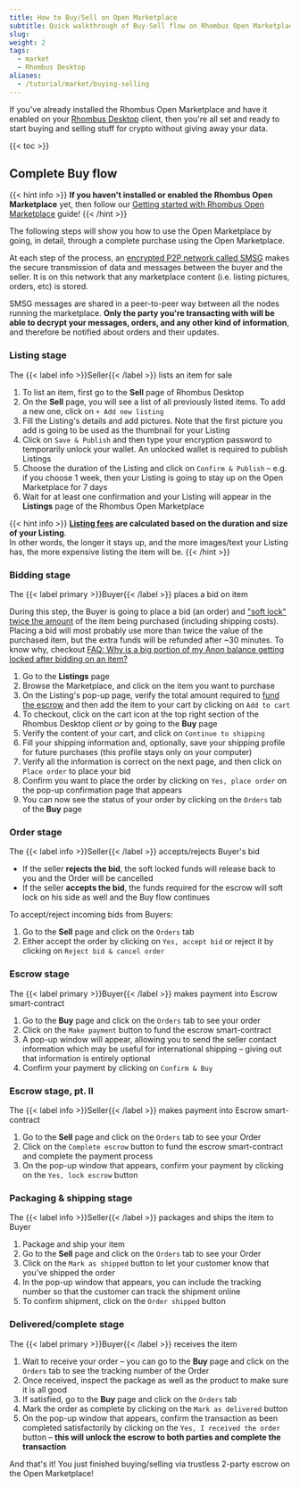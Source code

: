 ```yaml
---
title: How to Buy/Sell on Open Marketplace
subtitle: Quick walkthrough of Buy-Sell flow on Rhombus Open Marketplace
slug: 
weight: 2
tags:
  - market
  - Rhombus Desktop
aliases:
  - /tutorial/market/buying-selling
---
```


If you've already installed the Rhombus Open Marketplace and have it enabled on your [Rhombus Desktop](/tutorial/wallets/rhombus-desktop) client, then you're all set and ready to start buying and selling stuff for crypto without giving away your data.

{{< toc >}}

## Complete Buy flow

{{< hint info >}}
**If you haven't installed or enabled the Rhombus Open Marketplace** yet, then follow our [Getting started with Rhombus Open Marketplace](/tutorial/marketplace/intro) guide!
{{< /hint >}}

The following steps will show you how to use the Open Marketplace by going, in detail, through a complete purchase using the Open Marketplace.

At each step of the process, an [encrypted P2P network called SMSG](/learn/marketplace/smsg) makes the secure transmission of data and messages between the buyer and the seller. It is on this network that any marketplace content (i.e. listing pictures, orders, etc) is stored.

SMSG messages are shared in a peer-to-peer way between all the nodes running the marketplace. **Only the party you're transacting with will be able to decrypt your messages, orders, and any other kind of information**, and therefore be notified about orders and their updates.


### Listing stage

<lead>The {{< label info >}}Seller{{< /label >}} lists an item for sale</lead>

1. To list an item, first go to the **Sell** page of Rhombus Desktop
1. On the **Sell** page, you will see a list of all previously listed items. To add a new one, click on `+ Add new listing`
1. Fill the Listing's details and add pictures. Note that the first picture you add is going to be used as the thumbnail for your Listing
1. Click on `Save & Publish` and then type your encryption password to temporarily unlock your wallet. An unlocked wallet is required to publish Listings
1. Choose the duration of the Listing and click on `Confirm & Publish` – e.g. if you choose 1 week, then your Listing is going to stay up on the Open Marketplace for 7 days
1. Wait for at least one confirmation and your Listing will appear in the **Listings** page of the Rhombus Open Marketplace

{{< hint info >}}
**[Listing fees](/learn/marketplace/fees) are calculated based on the duration and size of your Listing**.\
In other words, the longer it stays up, and the more images/text your Listing has, the more expensive listing the item will be.
{{< /hint >}}


### Bidding stage

<lead>The {{< label primary >}}Buyer{{< /label >}} places a bid on item</lead>

During this step, the Buyer is going to place a bid (an order) and ["soft lock" twice the amount](/learn/marketplace/mad-escrow) of the item being purchased (including shipping costs). Placing a bid will most probably use more than twice the value of the purchased item, but the extra funds will be refunded after ~30 minutes. To know why, checkout [FAQ: Why is a big portion of my Anon balance getting locked after bidding on an item?](/support/faq/market#why-is-a-big-portion-of-my-anon-balance-getting-locked-after-bidding-on-an-item)

1. Go to the **Listings** page
1. Browse the Marketplace, and click on the item you want to purchase
1. On the Listing's pop-up page, verify the total amount required to [fund the escrow](/learn/marketplace/mad-escrow) and then add the item to your cart by clicking on `Add to cart`
1. To checkout, click on the cart icon at the top right section of the Rhombus Desktop client _or_ by going to the **Buy** page
1. Verify the content of your cart, and click on `Continue to shipping`
1. Fill your shipping information and, optionally, save your shipping profile for future purchases (this profile stays only on your computer)
1. Verify all the information is correct on the next page, and then click on `Place order` to place your bid
1. Confirm you want to place the order by clicking on `Yes, place order` on the pop-up confirmation page that appears
1. You can now see the status of your order by clicking on the `Orders` tab of the **Buy** page


### Order stage

<lead>The {{< label info >}}Seller{{< /label >}} accepts/rejects Buyer's bid</lead>

- If the seller **rejects the bid**, the soft locked funds will release back to you and the Order will be cancelled
- If the seller **accepts the bid**, the funds required for the escrow will soft lock on his side as well and the Buy flow continues

To accept/reject incoming bids from Buyers:

1. Go to the **Sell** page and click on the `Orders` tab
1. Either accept the order by clicking on `Yes, accept bid` or reject it by clicking on `Reject bid & cancel order`


### Escrow stage

<lead>The {{< label primary >}}Buyer{{< /label >}} makes payment into Escrow smart-contract</lead>

1. Go to the **Buy** page and click on the `Orders` tab to see your order
1. Click on the `Make payment` button to fund the escrow smart-contract
1. A pop-up window will appear, allowing you to send the seller contact information which may be useful for international shipping – giving out that information is entirely optional
1. Confirm your payment by clicking on `Confirm & Buy`


### Escrow stage, pt. II

<lead>The {{< label info >}}Seller{{< /label >}} makes payment into Escrow smart-contract</lead>

1. Go to the **Sell** page and click on the `Orders` tab to see your Order
1. Click on the `Complete escrow` button to fund the escrow smart-contract and complete the payment process
1. On the pop-up window that appears, confirm your payment by clicking on the `Yes, lock escrow` button


### Packaging & shipping stage

<lead>The {{< label info >}}Seller{{< /label >}} packages and ships the item to Buyer</lead>

1. Package and ship your item
1. Go to the **Sell** page and click on the `Orders` tab to see your Order
1. Click on the `Mark as shipped` button to let your customer know that you've shipped the order
1. In the pop-up window that appears, you can include the tracking number so that the customer can track the shipment online
1. To confirm shipment, click on the `Order shipped` button


### Delivered/complete stage

<lead>The {{< label primary >}}Buyer{{< /label >}} receives the item</lead>

1. Wait to receive your order – you can go to the **Buy** page and click on the `Orders` tab to see the tracking number of the Order
1. Once received, inspect the package as well as the product to make sure it is all good
1. If satisfied, go to the **Buy** page and click on the `Orders` tab
1. Mark the order as complete by clicking on the `Mark as delivered` button
1. On the pop-up window that appears, confirm the transaction as been completed satisfactorily by clicking on the `Yes, I received the order` button – **this will unlock the escrow to both parties and complete the transaction**

And that's it! You just finished buying/selling via trustless 2-party escrow on the Open Marketplace!